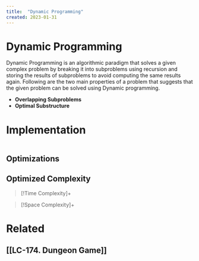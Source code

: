 ```yaml
---
title:  "Dynamic Programming"
created: 2023-01-31
---
```

# Dynamic Programming
Dynamic Programming is an algorithmic paradigm that solves a given complex problem by breaking it into subproblems using recursion and storing the results of subproblems to avoid computing the same results again. Following are the two main properties of a problem that suggests that the given problem can be solved using Dynamic programming.

-   **Overlapping Subproblems** 
-   **Optimal Substructure**
# Implementation
```python

```

## Optimizations

## Optimized Complexity

>[!Time Complexity]+

>[!Space Complexity]+



# Related
## [[LC-174. Dungeon Game]]
